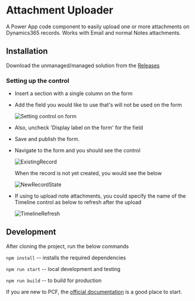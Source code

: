 # Attachment Uploader
A Power App code component to easily upload one or more attachments on Dynamics365 records. Works with Email and normal Notes attachments.


## Installation

Download the unmanaged/managed solution from the [Releases](https://github.com/ramarao9/AttachmentUploader/releases)


### Setting up the control


* Insert a section with a single column on the form

* Add the field you would like to use that's will not be used on the form

  ![Setting control on form](https://ramarao.blob.core.windows.net/attachmentuploader/SettingControlOnForm.jpg)

* Also, uncheck 'Display label on the form' for the field

* Save and publish the form. 

* Navigate to the form and you should see the control

  ![ExistingRecord](https://ramarao.blob.core.windows.net/attachmentuploader/ExistingRecordState.jpg)


   When the record is not yet created, you would see the below

   ![NewRecordState](https://ramarao.blob.core.windows.net/attachmentuploader/NewRecordState.jpg)



* If using to upload note attachments, you could specify the name of the Timeline control as below to refresh after the upload
   
   ![TimelineRefresh](https://ramarao.blob.core.windows.net/attachmentuploader/TimelineControlRefresh.jpg)



## Development

After cloning the project, run the below commands

`npm install` -- installs the required dependencies

`npm run start` -- local development and testing

`npm run build`  -- to build for production


If you are new to PCF, the [official documentation](https://docs.microsoft.com/en-us/powerapps/developer/component-framework/implementing-controls-using-typescript) is a good place to start.
